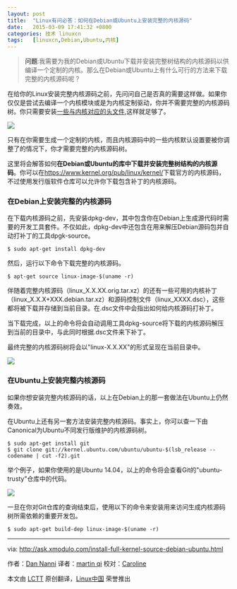 ```yaml
---
layout: post
title:	"Linux有问必答：如何在Debian或Ubuntu上安装完整的内核源码"
date:	2015-03-09 17:41:32 +0800 
categories:	技术 linuxcn 
tags:	[linuxcn,Debian,Ubuntu,内核]
---
```




> 
> **问题**:我需要为我的Debian或Ubuntu下载并安装完整树结构的内核源码以供编译一个定制的内核。那么在Debian或Ubuntu上有什么可行的方法来下载完整的内核源码呢？
> 
> 
> 


在给你的Linux安装完整内核源码之前，先问问自己是否真的需要这样做。如果你仅仅是尝试去编译一个内核模块或是为内核定制驱动，你并不需要完整的内核源码树。你只需要安装[一些与内核对应的头文件](http://ask.xmodulo.com/install-kernel-headers-linux.html),这样就足够了。


![](/Asserts/Images//attachment/album/201503/09/174028g90gjngmoe1ymmmn.png)


只有在你需要生成一个定制的内核，而且内核源码中的一些内核默认设置要被你调整了的情况下，你才需要完整的内核源码树。


这里将会解答如何**在Debian或Ubuntu的库中下载并安装完整树结构的内核源码**。你可以在<https://www.kernel.org/pub/linux/kernel/>下载官方的内核源码，不过使用发行版软件仓库可以允许你下载包含补丁的内核源码。


### 在Debian上安装完整的内核源码


在下载内核源码之前，先安装dpkg-dev，其中包含你在Debian上生成源代码时需要的开发工具套件。不仅如此，dpkg-dev中还包含在用来解压Debian源码包并自动打补丁的工具dpgk-source。



```
$ sudo apt-get install dpkg-dev 

```

然后，运行以下命令下载完整的内核源码。



```
$ apt-get source linux-image-$(uname -r) 

```

伴随着完整内核源码（linux\_X.X.XX.orig.tar.xz）的还有一些可用的内核补丁（linux\_X.X.X+XXX.debian.tar.xz）和源码控制文件（linux\_XXXX.dsc），这些都将被下载并存储到当前目录。在.dsc文件中会指出如何给内核源码打补丁。


当下载完成，以上的命令将会自动调用工具dpkg-source将下载的内核源码解压到当前的目录中，与此同时根据.dsc文件来下补丁。


最终完整的内核源码树将会以"linux-X.X.XX"的形式呈现在当前目录中。


[![](https://camo.githubusercontent.com/194c164d6a7186bea6f7b755f951b212cc156d58/68747470733a2f2f6661726d392e737461746963666c69636b722e636f6d2f383637362f31363334313131303330305f623466303539656562305f622e6a7067)](https://camo.githubusercontent.com/194c164d6a7186bea6f7b755f951b212cc156d58/68747470733a2f2f6661726d392e737461746963666c69636b722e636f6d2f383637362f31363334313131303330305f623466303539656562305f622e6a7067)


### 在Ubuntu上安装完整内核源码


如果你想安装完整内核源码的话，以上在Debian上的那一套做法在Ubuntu上仍然奏效。


在Ubuntu上还有另一套方法安装完整内核源码。事实上，你可以查一下由Canonical为Ubuntu不同发行版维护的内核源码树。



```
$ sudo apt-get install git
$ git clone git://kernel.ubuntu.com/ubuntu/ubuntu-$(lsb_release --codename | cut -f2).git

```

举个例子，如果你使用的是Ubuntu 14.04，以上的命令将会查看Git的"ubuntu-trusty"仓库中的代码。


[![](https://camo.githubusercontent.com/b6ccdc76035b94d8a4c043a21d908b7d5b6cd3a6/68747470733a2f2f6661726d392e737461746963666c69636b722e636f6d2f383634322f31363532363835363339315f646536333666663962385f632e6a7067)](https://camo.githubusercontent.com/b6ccdc76035b94d8a4c043a21d908b7d5b6cd3a6/68747470733a2f2f6661726d392e737461746963666c69636b722e636f6d2f383634322f31363532363835363339315f646536333666663962385f632e6a7067)


一旦在你对Git仓库的查询结束后，使用以下的命令来安装用来访问生成内核源码树所需依赖的重要开发包。



```
$ sudo apt-get build-dep linux-image-$(uname -r) 

```



---


via: <http://ask.xmodulo.com/install-full-kernel-source-debian-ubuntu.html>


作者：[Dan Nanni](http://ask.xmodulo.com/author/nanni) 译者：[martin qi](https://github.com/martin2011qi) 校对：[Caroline](https://github.com/carolinewuyan)


本文由 [LCTT](https://github.com/LCTT/TranslateProject) 原创翻译，[Linux中国](http://linux.cn/) 荣誉推出
